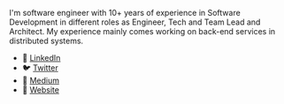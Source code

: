 I'm software engineer with 10+ years of experience in Software Development in different roles as Engineer, Tech and Team Lead and Architect.
My experience mainly comes working on back-end services in distributed systems. 

- 💼 [LinkedIn](https://www.linkedin.com/in/dalibor91/)
- 🐦 [Twitter](https://twitter.com/dalib91)
- 📄 [Medium](https://medium.com/@dalibor91)
- 🔗 [Website](https://dalibor.me)

<!---
dalibor91/dalibor91 is a ✨ special ✨ repository because its `README.md` (this file) appears on your GitHub profile.
You can click the Preview link to take a look at your changes.
--->
